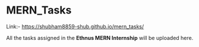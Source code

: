 # MERN_Tasks

Link:-
https://shubham8859-shub.github.io/mern_tasks/

All the tasks assigned in the **Ethnus MERN Internship** will be uploaded here.
